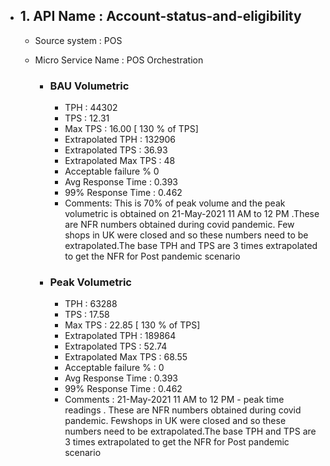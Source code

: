 - ## 1. API Name : Account-status-and-eligibility
  - Source system : POS
  - Micro Service Name : POS Orchestration
  
    - ### BAU Volumetric
         - TPH : 44302 
         - TPS : 12.31
         - Max TPS : 16.00  [ 130 % of TPS]
         - Extrapolated TPH : 132906
         - Extrapolated TPS : 36.93
         - Extrapolated Max TPS : 48
         - Acceptable failure % 0
         - Avg Response Time : 0.393
         - 99% Response Time : 0.462
         - Comments: This is 70% of peak volume and the peak volumetric is obtained on 21-May-2021 11 AM to 12 PM .These are NFR numbers obtained during covid pandemic.                    Few shops in UK were closed and so these numbers need to be extrapolated.The base TPH and TPS are 3 times extrapolated to get the NFR for Post pandemic scenario
         
     - ### Peak Volumetric
         - TPH : 63288
         - TPS : 17.58
         - Max TPS : 22.85  [ 130 % of TPS]
         - Extrapolated TPH : 189864
         - Extrapolated TPS : 52.74
         - Extrapolated Max TPS : 68.55
         - Acceptable failure % : 0
         - Avg Response Time : 0.393
         - 99% Response Time : 0.462
         - Comments : 21-May-2021 11 AM to 12 PM - peak time readings . These are NFR numbers obtained during covid pandemic. Fewshops in UK were closed and so these numbers                need to be extrapolated.The base TPH and TPS are 3 times extrapolated to get the NFR for Post pandemic scenario

